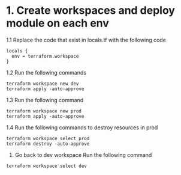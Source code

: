 # 1. Create workspaces and deploy module on each env

1.1 Replace the code that exist in locals.tf with the following code
```
locals {
  env = terraform.workspace
}
```
1.2 Run the following commands
```
terraform workspace new dev
terraform apply -auto-approve
```

1.3 Run the following command
```
terraform workspace new prod
terraform apply -auto-approve
```

1.4 Run the following commands to destroy resources in prod
```
terraform workspace select prod
terraform destroy -auto-approve
```

1. Go back to dev workspace
Run the following command
```
terraform workspace select dev
```